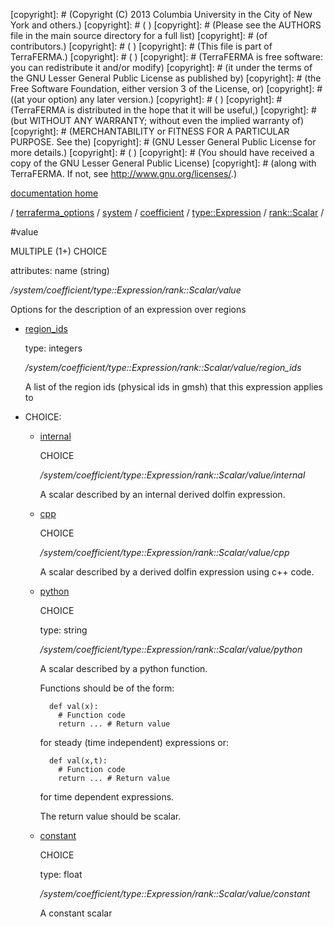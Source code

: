 [copyright]: # (Copyright (C) 2013 Columbia University in the City of New York and others.)
[copyright]: # ( )
[copyright]: # (Please see the AUTHORS file in the main source directory for a full list)
[copyright]: # (of contributors.)
[copyright]: # ( )
[copyright]: # (This file is part of TerraFERMA.)
[copyright]: # ( )
[copyright]: # (TerraFERMA is free software: you can redistribute it and/or modify)
[copyright]: # (it under the terms of the GNU Lesser General Public License as published by)
[copyright]: # (the Free Software Foundation, either version 3 of the License, or)
[copyright]: # ((at your option) any later version.)
[copyright]: # ( )
[copyright]: # (TerraFERMA is distributed in the hope that it will be useful,)
[copyright]: # (but WITHOUT ANY WARRANTY; without even the implied warranty of)
[copyright]: # (MERCHANTABILITY or FITNESS FOR A PARTICULAR PURPOSE. See the)
[copyright]: # (GNU Lesser General Public License for more details.)
[copyright]: # ( )
[copyright]: # (You should have received a copy of the GNU Lesser General Public License)
[copyright]: # (along with TerraFERMA. If not, see <http://www.gnu.org/licenses/>.)

[documentation home](Documentation)

/ [terraferma_options](../../../../../terraferma_options) / [system](../../../../system) / [coefficient](../../../coefficient) / [type::Expression](../../type__Expression) / [rank::Scalar](../rank__Scalar) /

#value

MULTIPLE (1+) CHOICE 

attributes: name (string) 

*/system/coefficient/type::Expression/rank::Scalar/value*

Options for the description of an expression over regions

* [region_ids](value/region_ids "child")

    type: integers

    */system/coefficient/type::Expression/rank::Scalar/value/region_ids*

    A list of the region ids (physical ids in gmsh) that this expression applies to

* CHOICE:
    * [internal](value/internal "child")

        CHOICE 

        */system/coefficient/type::Expression/rank::Scalar/value/internal*

        A scalar described by an internal derived dolfin expression.

    * [cpp](value/cpp "child")

        CHOICE 

        */system/coefficient/type::Expression/rank::Scalar/value/cpp*

        A scalar described by a derived dolfin expression using c++ code.

    * [python](value/python "child")

        CHOICE 

        type: string

        */system/coefficient/type::Expression/rank::Scalar/value/python*

        A scalar described by a python function.
        
        Functions should be of the form:
        
            def val(x):
              # Function code
              return ... # Return value
        
         for steady (time independent) expressions or:
        
            def val(x,t):
              # Function code
              return ... # Return value
        
         for time dependent expressions.
        
        The return value should be scalar.

    * [constant](value/constant "child")

        CHOICE 

        type: float

        */system/coefficient/type::Expression/rank::Scalar/value/constant*

        A constant scalar

[autogenerated]: # (This file was automatically generated from the schema file:/home/cwilson/repos/github/TerraFERMA/TerraFERMA/buckettools/schemas/function.rng.)

